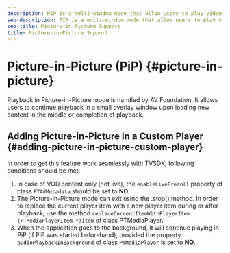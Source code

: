 ```yaml
---
description: PIP is a multi-window mode that allow users to play videos in plyback as well as navigate between the apps.
seo-description: PIP is a multi-window mode that allow users to play videos in plyback as well as navigate between the apps.
seo-title: Picture-in-Picture Support
title: Picture-in-Picture Support
---
```


# Picture-in-Picture (PiP) {#picture-in-picture}

Playback in Picture-in-Picture mode is handled by AV Foundation. 
It allows users to continue playback in a small overlay window upon loading new content in the middle or completion of playback.

## Adding Picture-in-Picture in a Custom Player {#adding-picture-in-picture-custom-player}

In order to get this feature work seamlessly with TVSDK, following conditions should be met:

1. In case of VOD content only (not live), the `enableLivePreroll` property of class `PTAdMetadata` should be set to **NO**.
1. The Picture-in-Picture mode can exit using the .stop() method. In order to replace the current player item with a new player item during or after playback, use the method `replaceCurrentItemWithPlayerItem:(PTMediaPlayerItem *)item` of class PTMediaPlayer.
1. When the application goes to the background, it will continue playing in PiP (if PiP was started beforehand), provided the property `audioPlaybackInBackground` of class `PTMediaPlayer` is set to **NO**.